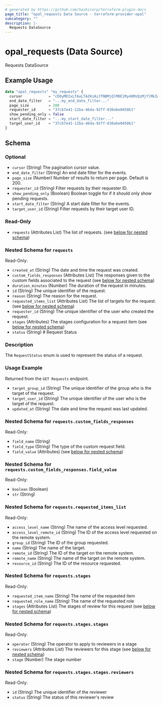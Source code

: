 ```yaml
---
# generated by https://github.com/hashicorp/terraform-plugin-docs
page_title: "opal_requests Data Source - terraform-provider-opal"
subcategory: ""
description: |-
  Requests DataSource
---
```


# opal_requests (Data Source)

Requests DataSource

## Example Usage

```terraform
data "opal_requests" "my_requests" {
  cursor            = "cD0yMDIxLTAxLTA2KzAzJTNBMjQlM0E1My40MzQzMjYlMkIwMCUzQTAw"
  end_date_filter   = "...my_end_date_filter..."
  page_size         = 200
  requester_id      = "37cb7e41-12ba-46da-92ff-030abe0450b1"
  show_pending_only = false
  start_date_filter = "...my_start_date_filter..."
  target_user_id    = "37cb7e41-12ba-46da-92ff-030abe0450b1"
}
```

<!-- schema generated by tfplugindocs -->
## Schema

### Optional

- `cursor` (String) The pagination cursor value.
- `end_date_filter` (String) An end date filter for the events.
- `page_size` (Number) Number of results to return per page. Default is 200.
- `requester_id` (String) Filter requests by their requester ID.
- `show_pending_only` (Boolean) Boolean toggle for if it should only show pending requests.
- `start_date_filter` (String) A start date filter for the events.
- `target_user_id` (String) Filter requests by their target user ID.

### Read-Only

- `requests` (Attributes List) The list of requests. (see [below for nested schema](#nestedatt--requests))

<a id="nestedatt--requests"></a>
### Nested Schema for `requests`

Read-Only:

- `created_at` (String) The date and time the request was created.
- `custom_fields_responses` (Attributes List) The responses given to the custom fields associated to the request (see [below for nested schema](#nestedatt--requests--custom_fields_responses))
- `duration_minutes` (Number) The duration of the request in minutes.
- `id` (String) The unique identifier of the request.
- `reason` (String) The reason for the request.
- `requested_items_list` (Attributes List) The list of targets for the request. (see [below for nested schema](#nestedatt--requests--requested_items_list))
- `requester_id` (String) The unique identifier of the user who created the request.
- `stages` (Attributes) The stages configuration for a request item (see [below for nested schema](#nestedatt--requests--stages))
- `status` (String) # Request Status
### Description
The `RequestStatus` enum is used to represent the status of a request.

### Usage Example
Returned from the `GET Requests` endpoint.
- `target_group_id` (String) The unique identifier of the group who is the target of the request.
- `target_user_id` (String) The unique identifier of the user who is the target of the request.
- `updated_at` (String) The date and time the request was last updated.

<a id="nestedatt--requests--custom_fields_responses"></a>
### Nested Schema for `requests.custom_fields_responses`

Read-Only:

- `field_name` (String)
- `field_type` (String) The type of the custom request field.
- `field_value` (Attributes) (see [below for nested schema](#nestedatt--requests--custom_fields_responses--field_value))

<a id="nestedatt--requests--custom_fields_responses--field_value"></a>
### Nested Schema for `requests.custom_fields_responses.field_value`

Read-Only:

- `boolean` (Boolean)
- `str` (String)



<a id="nestedatt--requests--requested_items_list"></a>
### Nested Schema for `requests.requested_items_list`

Read-Only:

- `access_level_name` (String) The name of the access level requested.
- `access_level_remote_id` (String) The ID of the access level requested on the remote system.
- `group_id` (String) The ID of the group requested.
- `name` (String) The name of the target.
- `remote_id` (String) The ID of the target on the remote system.
- `remote_name` (String) The name of the target on the remote system.
- `resource_id` (String) The ID of the resource requested.


<a id="nestedatt--requests--stages"></a>
### Nested Schema for `requests.stages`

Read-Only:

- `requested_item_name` (String) The name of the requested item
- `requested_role_name` (String) The name of the requested role
- `stages` (Attributes List) The stages of review for this request (see [below for nested schema](#nestedatt--requests--stages--stages))

<a id="nestedatt--requests--stages--stages"></a>
### Nested Schema for `requests.stages.stages`

Read-Only:

- `operator` (String) The operator to apply to reviewers in a stage
- `reviewers` (Attributes List) The reviewers for this stage (see [below for nested schema](#nestedatt--requests--stages--stages--reviewers))
- `stage` (Number) The stage number

<a id="nestedatt--requests--stages--stages--reviewers"></a>
### Nested Schema for `requests.stages.stages.reviewers`

Read-Only:

- `id` (String) The unique identifier of the reviewer
- `status` (String) The status of this reviewer's review
